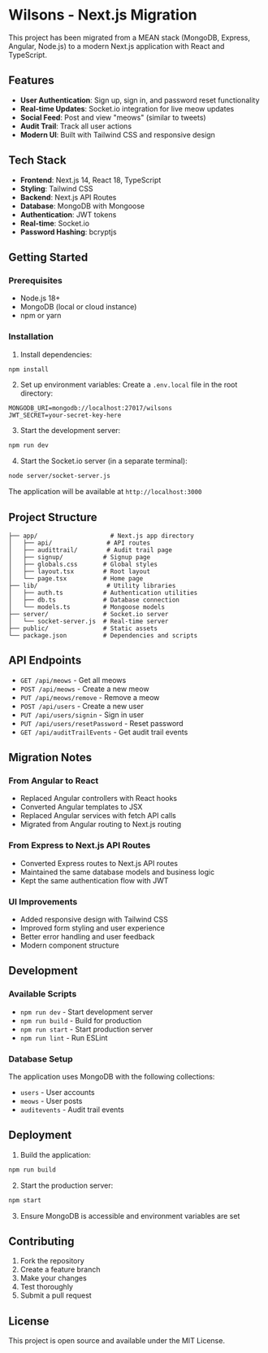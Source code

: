 # Wilsons - Next.js Migration

This project has been migrated from a MEAN stack (MongoDB, Express, Angular, Node.js) to a modern Next.js application with React and TypeScript.

## Features

- **User Authentication**: Sign up, sign in, and password reset functionality
- **Real-time Updates**: Socket.io integration for live meow updates
- **Social Feed**: Post and view "meows" (similar to tweets)
- **Audit Trail**: Track all user actions
- **Modern UI**: Built with Tailwind CSS and responsive design

## Tech Stack

- **Frontend**: Next.js 14, React 18, TypeScript
- **Styling**: Tailwind CSS
- **Backend**: Next.js API Routes
- **Database**: MongoDB with Mongoose
- **Authentication**: JWT tokens
- **Real-time**: Socket.io
- **Password Hashing**: bcryptjs

## Getting Started

### Prerequisites

- Node.js 18+
- MongoDB (local or cloud instance)
- npm or yarn

### Installation

1. Install dependencies:

```bash
npm install
```

2. Set up environment variables:
   Create a `.env.local` file in the root directory:

```env
MONGODB_URI=mongodb://localhost:27017/wilsons
JWT_SECRET=your-secret-key-here
```

3. Start the development server:

```bash
npm run dev
```

4. Start the Socket.io server (in a separate terminal):

```bash
node server/socket-server.js
```

The application will be available at `http://localhost:3000`

## Project Structure

```
├── app/                    # Next.js app directory
│   ├── api/               # API routes
│   ├── audittrail/        # Audit trail page
│   ├── signup/           # Signup page
│   ├── globals.css       # Global styles
│   ├── layout.tsx        # Root layout
│   └── page.tsx          # Home page
├── lib/                   # Utility libraries
│   ├── auth.ts           # Authentication utilities
│   ├── db.ts             # Database connection
│   └── models.ts         # Mongoose models
├── server/               # Socket.io server
│   └── socket-server.js  # Real-time server
├── public/               # Static assets
└── package.json          # Dependencies and scripts
```

## API Endpoints

- `GET /api/meows` - Get all meows
- `POST /api/meows` - Create a new meow
- `PUT /api/meows/remove` - Remove a meow
- `POST /api/users` - Create a new user
- `PUT /api/users/signin` - Sign in user
- `PUT /api/users/resetPassword` - Reset password
- `GET /api/auditTrailEvents` - Get audit trail events

## Migration Notes

### From Angular to React

- Replaced Angular controllers with React hooks
- Converted Angular templates to JSX
- Replaced Angular services with fetch API calls
- Migrated from Angular routing to Next.js routing

### From Express to Next.js API Routes

- Converted Express routes to Next.js API routes
- Maintained the same database models and business logic
- Kept the same authentication flow with JWT

### UI Improvements

- Added responsive design with Tailwind CSS
- Improved form styling and user experience
- Better error handling and user feedback
- Modern component structure

## Development

### Available Scripts

- `npm run dev` - Start development server
- `npm run build` - Build for production
- `npm run start` - Start production server
- `npm run lint` - Run ESLint

### Database Setup

The application uses MongoDB with the following collections:

- `users` - User accounts
- `meows` - User posts
- `auditevents` - Audit trail events

## Deployment

1. Build the application:

```bash
npm run build
```

2. Start the production server:

```bash
npm start
```

3. Ensure MongoDB is accessible and environment variables are set

## Contributing

1. Fork the repository
2. Create a feature branch
3. Make your changes
4. Test thoroughly
5. Submit a pull request

## License

This project is open source and available under the MIT License.
